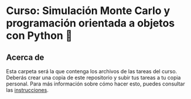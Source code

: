 # Curso: Simulación Monte Carlo y programación orientada a objetos con Python 🐍

## Acerca de

Esta carpeta será la que contenga los archivos de las tareas del curso. Deberás crear una copia de este repositorio y subir tus tareas a tu copia personal. Para más información sobre cómo hacer esto, puedes consultar las [instrucciones]().